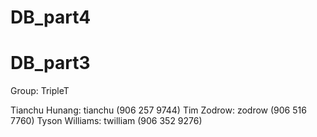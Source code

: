 DB_part4
========
DB_part3
========
Group: TripleT 

Tianchu Hunang: tianchu (906 257 9744)
Tim Zodrow: zodrow (906 516 7760)
Tyson Williams: twilliam (906 352 9276)